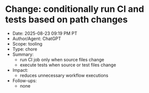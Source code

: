 # Change: conditionally run CI and tests based on path changes

- Date: 2025-08-23 09:19 PM PT
- Author/Agent: ChatGPT
- Scope: tooling
- Type: chore
- Summary:
  - run CI job only when source files change
  - execute tests when source or test files change
- Impact:
  - reduces unnecessary workflow executions
- Follow-ups:
  - none
